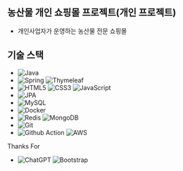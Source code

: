 ## 농산물 개인 쇼핑몰 프로젝트(개인 프로젝트)
- 개인사업자가 운영하는 농산물 전문 쇼핑몰
  
## 기술 스택
- ![Java](https://img.shields.io/badge/java-%23ED8B00.svg?style=flat-square&logo=openjdk&logoColor=white)
- ![Spring](https://img.shields.io/badge/SpringBoot-%236DB33F.svg?style=flat-square&logo=spring&logoColor=white) ![Thymeleaf](https://img.shields.io/badge/Thymeleaf-%23005C0F.svg?style=flat-square&logo=Thymeleaf&logoColor=white)
- ![HTML5](https://img.shields.io/badge/html5-%23E34F26.svg?style=flat-square&logo=html5&logoColor=white) ![CSS3](https://img.shields.io/badge/css3-%231572B6.svg?style=flat-square&logo=css3&logoColor=white) ![JavaScript](https://img.shields.io/badge/javascript-%23323330.svg?style=flat-square&logo=javascript&logoColor=%23F7DF1E)
- ![JPA](https://img.shields.io/badge/JPA-%236DB33F.svg?style=flat-square&logoColor=white)
- ![MySQL](https://img.shields.io/badge/MySQL-4479A1.svg?style=flat-square&logo=mysql&logoColor=white)
- ![Docker](https://img.shields.io/badge/docker-%230db7ed.svg?style=flat-square&logo=docker&logoColor=white)
- ![Redis](https://img.shields.io/badge/Redis-%23DD0031.svg?style=flat-square&logo=redis&logoColor=white) ![MongoDB](https://img.shields.io/badge/MongoDB-%234ea94b.svg?style=flat-square&logo=mongodb&logoColor=white)
- ![Git](https://img.shields.io/badge/git-E44C30?style=flat-square&logo=git&logoColor=white)
- ![Github Action](https://img.shields.io/badge/Github%20Action-121013?style=flat-square&logo=github&logoColor=white) ![AWS](https://img.shields.io/badge/AmazonAWS-%23FF9900.svg?style=flat-square&logo=amazon-aws&logoColor=white)
  
Thanks For
- ![ChatGPT](https://img.shields.io/badge/chatGPT-74aa9c?style=flat-square&logo=openai&logoColor=white) ![Bootstrap](https://img.shields.io/badge/Bootstrap-%238511FA.svg?style=flat-square&logo=bootstrap&logoColor=white)



